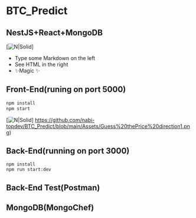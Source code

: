 # BTC_Predict

## NestJS+React+MongoDB

[![N|Solid](https://github.com/nabi-topdev/BTC_Predict/blob/main/Assets/Guess%20thePrice%20direction1.png)]

- Type some Markdown on the left
- See HTML in the right
- ✨Magic ✨

## Front-End(runing on port 5000)

```sh
npm install
npm start
```
[![N|Solid](https://github.com/nabi-topdev/BTC_Predict/blob/main/Assets/Guess%20thePrice%20direction2.png)]
https://github.com/nabi-topdev/BTC_Predict/blob/main/Assets/Guess%20thePrice%20direction1.png)

## Back-End(running on port 3000)

```s2
npm install
npm run start:dev
```

## Back-End Test(Postman)

## MongoDB(MongoChef)
